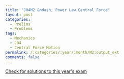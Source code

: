 ```yaml
---
title: "J04M2 &ndash; Power Law Central Force"
layout: post
categories:
  - Prelims
  - Problems
tags:
  - Mechanics
  - J04
  - Central Force Motion
permalink: /:categories/:year/:month/M2:output_ext
comments: false
---
```

<object data="2004J2M.pdf" type="application/pdf" width="100%" height="500"></object>
<div class="message"><a href='https://princetonprelim.com/prelim/12/'>Check for solutions to this year's exam</a></div>